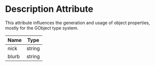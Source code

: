

Description Attribute
=====================

This attribute influences the generation and usage of object properties, mostly for the GObject type system.

| Name | Type |
| --- | --- |
| nick | string |
| blurb | string |

